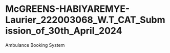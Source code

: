 # McGREENS-HABIYAREMYE-Laurier_222003068_W.T_CAT_Submission_of_30th_April_2024
Ambulance Booking System
